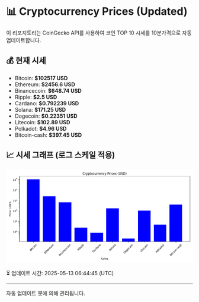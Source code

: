 
# 📊 Cryptocurrency Prices (Updated)

이 리포지토리는 CoinGecko API를 사용하여 코인 TOP 10 시세를 10분가격으로 자동 업데이트합니다.

## 💰 현재 시세
- Bitcoin: **$102517 USD**
- Ethereum: **$2456.6 USD**
- Binancecoin: **$648.74 USD**
- Ripple: **$2.5 USD**
- Cardano: **$0.792239 USD**
- Solana: **$171.25 USD**
- Dogecoin: **$0.22351 USD**
- Litecoin: **$102.89 USD**
- Polkadot: **$4.96 USD**
- Bitcoin-cash: **$397.45 USD**

## 📈 시세 그래프 (로그 스케일 적용)
![Crypto Prices](crypto_prices.png)

⏳ 업데이트 시간: 2025-05-13 06:44:45 (UTC)

---
자동 업데이트 봇에 의해 관리됩니다.
